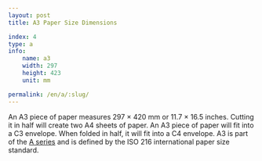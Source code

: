```yaml
---
layout: post
title: A3 Paper Size Dimensions

index: 4
type: a
info:
    name: a3
    width: 297
    height: 423
    unit: mm

permalink: /en/a/:slug/
---
```


An A3 piece of paper measures 297 × 420 mm or 11.7 × 16.5 inches. Cutting it in half will create two A4 sheets of paper. An A3 piece of paper will fit into a C3 envelope. When folded in half, it will fit into a C4 envelope. A3 is part of the [A series](/en/a) and is defined by the ISO 216 international paper size standard.
